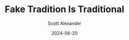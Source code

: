 ---
layout: podcast
title: "Fake Tradition Is Traditional"
author: Scott Alexander
description: https://www.astralcodexten.com/p/fake-tradition-is-traditional
date: 2024-06-20
length: 1920881
duration: 480
guid: fake-tradition-is-traditional
---